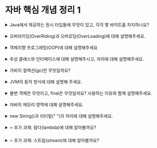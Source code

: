 
# 자바 핵심 개념 정리 1
<details>
<summary>Java에서 제공하는 원시 타입들에 무엇이 있고, 각각 몇 바이트를 차지하나요?</summary>
<div markdown="1">
  <br>
  * 논리형: boolean(1Byte)
  <br>
  * 문자형: char(2Byte)
  <br>
  * 정수형: byte(1Byte), short(2Byte), int(4Byte), long(8Byte)
  <br>
  * 실수형: float(4Byte), double(8Byte)
  <br>
  > 원시 타입: 정수, 실수, 문자, 불린 등 실제 데이터 값을 저장하는 타입
  <br>
  > 참조 타입: 문자열, 배열, 열거, 클래스, 인터페이스
  <br>
</div>
</details>
<br>

<details>
<summary>오버라이딩(OverRiding)과 오버로딩(OverLoading)에 대해 설명해주세요.</summary>
<div markdown="1">
  <br>
  * 오버라이딩: 부모 클래스에서 상속받은 메서드를 자식 클래스에서 재정의하여 다르게 구현하는 것.
  <br>
  * 오버로딩: 한 클래스 내에 이름이 같고 매개변수의 자료형이나 개수가 다른 메서드를 여러 개 선언하는 것. 리턴 타입은 오버로딩과 관련 없다.
  <br>
</div>
</details>
<br>

<details>
<summary>객체지향 프로그래밍(OOP)에 대해 설명해주세요</summary>
<div markdown="1">
  <br>
  * 객체지향 프로그래밍: 프로그래밍에서 필요한 데이터를 추상화시켜 상태와 행위를 가진 객체로 만들고, 객체들간의 상호작용을 통해 로직을 구성하는 프로그래밍 기법. 객체지향 프로그래밍의 4가지 특징은 추상화, 상속, 다형성, 캡슐화이다.
  <br>
</div>
</details>
<br>

<details>
<summary>추상 클래스와 인터페이스에 대해 설명해주시고, 차이에 대해 설명해주세요.</summary>
<div markdown="1">
  <br>
  * 추상 클래스: 실체 클래스를 생성하기 위한 목적이 아닌, 상속용/참조용 클래스. abstract 키워드로 선언한다. 실체 클래스들에서 공통되는 필드와 메소드를 정의하는 클래스이다.
  <br>
  * 추상 클래스의 구성: 추상 메서드와 일반 메서드 모두 포함한다. 상수, 변수 필드 모두 포함한다.
  <br> <br>
  * 인터페이스: 클래스가 구현해야 할 메서드들만 선언되는 추상형 클래스로 객체의 기능을 명시한다. interface 키워드로 선언한다. 인터페이스를 상속받는 자식 클래스가 그 목적에 따라 인터페이스의 모든 추상 메서드를 구현하도록 하는 목적이 있다.
  <br>
  * 인터페이스의 구성: 변수 필드는 포함하지 않는다. 상수, 추상 메서드, default 메서드, private 메서드, static 메서드를 모두 포함한다.
  <br> <br>
  * 추상 클래스와 인터페이스의 공통점: 인스턴스화 할 수 없다(객체 생성 x, 상속 및 상위참조용으로만 사용). 설계와 구현을 분리할 수 있다. 다형성을 실현한다. 둘 다 추상 메서드가 선언될 수 있는데, 추상 메서드가 있다면 자식 클래스에서 반드시 오버라이딩해 구현해야 한다. // *추상 메서드: body는 없고 prototype만 있는 메서드 
  <br>
  * 차이점: 추상 클래스는 다중 상속이 불가능하고, 인터페이스는 다중 상속이 가능하다. 추상 클래스에서만 변수 필드를 선언할 수 있다. 
  <br>
</div>
</details>
<br>

<details>
<summary>가비지 컬렉션(gc)란 무엇일까요?</summary>
<div markdown="1">
  * 가비지 컬렉션은 자바의 메모리 관리 방법 중의 하나로 JVM의 Heap 영역에서 동적으로 할당했던 메모리 중 더 이상 쓰이지 않는 영역을 자동으로 찾아내어 해제하는 기능이다.
</div>
</details>
<br>

<details>
<summary>JVM의 동작 방식에 대해 설명해 주세요.</summary>
<div markdown="1">
  * JVM의 동작 방식
</div>
</details>
<br>

<details>
<summary>불변 객체란 무엇이고, final은 무엇일까요? 사용하는 이유와 함께 설명해주세요.</summary>
<div markdown="1">
// 내용 입력
</div>
</details>
<br>

<details>
<summary>자바의 메모리 영역에 대해 설명해주세요.</summary>
<div markdown="1">
// 내용 입력
</div>
</details>
<br>

<details>
<summary>new String()과 리터럴(" ")의 차이에 대해 설명해주세요.</summary>
<div markdown="1">
// 내용 입력
</div>
</details>
<br>

<details>
<summary>⭐️ 추가 과제: 람다(lambda)에 대해 알아볼까요?</summary>
<div markdown="1">
// 내용 입력
</div>
</details>
<br>

<details>
<summary>⭐️ 추가 과제: 스트림(stream)에 대해 알아볼까요?</summary>
<div markdown="1">
// 내용 입력
</div>
</details>
<br>
